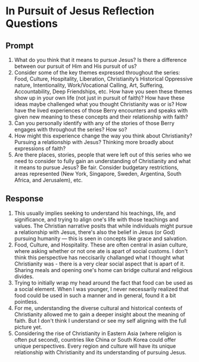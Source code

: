 # In Pursuit of Jesus Reflection Questions

## Prompt
1. What do you think that it means to pursue Jesus? Is there a difference between our pursuit of Him and His pursuit of us?
2. Consider some of the key themes expressed throughout the series: Food, Culture, Hospitality, Liberation, Christianity’s Historical Oppressive nature, Intentionality, Work/Vocational Calling, Art, Suffering, Accountability, Deep Friendships, etc. How have you seen these themes show up in your own life (not just in pursuit of faith)? How have these ideas maybe challenged what you thought Christianity was or is? How have the lived experiences of those Berry encounters and speaks with given new meaning to these concepts and their relationship with faith?
3. Can you personally identify with any of the stories of those Berry engages with throughout the series? How so?
4. How might this experience change the way you think about Christianity? Pursuing a relationship with Jesus? Thinking more broadly about expressions of faith?
5. Are there places, stories, people that were left out of this series who we need to consider to fully gain an understanding of Christianity and what it means to pursue Jesus? Be fair. Consider budgetary restrictions, areas represented (New York, Singapore, Sweden, Argentina, South Africa, and Jerusalem), etc.

## Response

1. This usually implies seeking to understand his teachings, life, and significance, and trying to align one's life with those teachings and values. The Christian narrative posits that while individuals might pursue a relationship with Jesus, there's also the belief in Jesus (or God) pursuing humanity — this is seen in concepts like grace and salvation.
2. Food, Culture, and Hospitality. These are often central in asian culture, where asking whether or not one ate is apart of social customs. I don't think this perspective has neccisarily challanged what I thought what Christianity was - there is a very clear social aspect that is apart of it. Sharing meals and opening one's home can bridge cultural and religious divides.
3. Trying to initially wrap my head around the fact that food can be used as a social element. When I was younger, I never necessarily realized that food could be used in such a manner and in general, found it a bit pointless.
4. For me, understanding the diverse cultural and historical contexts of Christianity allowed me to gain a deeper insight about the meaning of faith. But I don't think I understand or see my self aligning with the full picture yet.
5. Considering the rise of Christianity in Eastern Asia (where religion is often put second), countries like China or South Korea could offer unique perspectives. Every region and culture will have its unique relationship with Christianity and its understanding of pursuing Jesus.